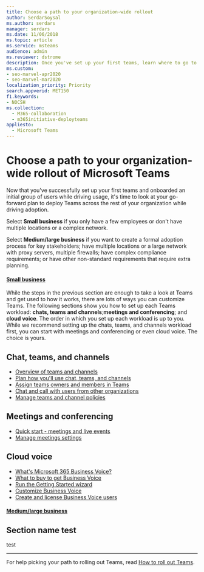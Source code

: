 ```yaml
---
title: Choose a path to your organization-wide rollout
author: SerdarSoysal
ms.author: serdars
manager: serdars
ms.date: 11/06/2018
ms.topic: article
ms.service: msteams
audience: admin
ms.reviewer: dstrome
description: Once you've set up your first teams, learn where to go to find in-depth deployment and adoptions resources for Microsoft Teams.
ms.custom: 
- seo-marvel-apr2020
- seo-marvel-mar2020
localization_priority: Priority
search.appverid: MET150
f1.keywords:
- NOCSH
ms.collection: 
  - M365-collaboration
  - m365initiative-deployteams
appliesto: 
  - Microsoft Teams
---
```


# Choose a path to your organization-wide rollout of Microsoft Teams

Now that you've successfully set up your first teams and onboarded an initial group of users while driving usage, it's time to look at your go-forward plan to deploy Teams across the rest of your organization while driving adoption.

Select **Small business** if you only have a few employees or don't have multiple locations or a complex network.

Select **Medium/large business** if you want to create a formal adoption process for key stakeholders; have multiple locations or a large network with proxy servers, multiple firewalls; have complex compliance requirements; or have other non-standard requirements that require extra planning.

#### [Small business](#tab/SmallBusiness)

While the steps in the previous section are enough to take a look at Teams and get used to how it works, there are lots of ways you can customize Teams. The following sections show you how to set up each Teams workload: **chats, teams and channels**;**meetings and conferencing**; and **cloud voice**. The order in which you set up each workload is up to you. While we recommend setting up the chats, teams, and channels workload first, you can start with meetings and conferencing or even cloud voice. The choice is yours.

## Chat, teams, and channels

- [Overview of teams and channels](teams-channels-overview.md)
- [Plan how you'll use chat, teams, and channels](deploy-chat-teams-channels-microsoft-teams-landing-page.md)
- [Assign teams owners and members in Teams](assign-roles-permissions.md)
- [Chat and call with users from other organizations](communicate-with-users-from-other-organizations.md)
- [Manage teams and channel policies](teams-policies.md)

## Meetings and conferencing

- [Quick start - meetings and live events](quick-start-meetings-live-events.md)
- [Manage meetings settings](meeting-settings-in-teams.md)

## Cloud voice

- [What's Microsoft 365 Business Voice?](business-voice/whats-business-voice.md)
- [What to buy to get Business Voice](business-voice/what-to-buy.md)
- [Run the Getting Started wizard](business-voice/use-getting-started-wizard.md)
- [Customize Business Voice](business-voice/customize-business-voice.md)
- [Create and license Business Voice users](business-voice/create-users.md)

#### [Medium/large business](#tab/LargeBusiness)

## Section name test

test

---

For help picking your path to rolling out Teams, read [How to roll out Teams](How-to-roll-out-teams.md).
